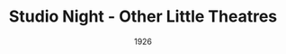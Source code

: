---
title: Studio Night - Other Little Theatres
date: 1926
closing_date:
layout: productions
playbill:
Theatre: Theatre Jacksonville
cast:
- Speaker: Mrs. E.R. Hoyt
---